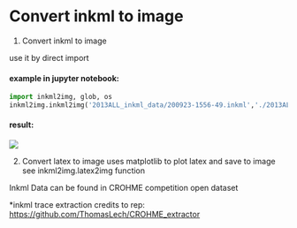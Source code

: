 # Convert inkml to image
1. Convert inkml to image

use it by direct import

#### example in jupyter notebook:
```python
import inkml2img, glob, os
inkml2img.inkml2img('2013ALL_inkml_data/200923-1556-49.inkml','./2013ALL_inkml_data_image/200923-1556-49.png')

```
#### result:
![](https://github.com/RobinXL/inkml2img/blob/master/200923-1556-49.png)

2. Convert latex to image
uses matplotlib to plot latex and save to image
see inkml2img.latex2img function


Inkml Data can be found in CROHME competition open dataset

*inkml trace extraction credits to rep: https://github.com/ThomasLech/CROHME_extractor
